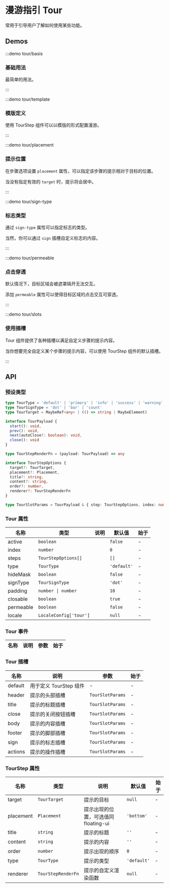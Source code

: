 # 漫游指引 Tour

常用于引导用户了解如何使用某些功能。

## Demos

:::demo tour/basis

### 基础用法

最简单的用法。

:::

:::demo tour/template

### 模版定义

使用 TourStep 组件可以以模版的形式配置漫游。

:::

:::demo tour/placement

### 提示位置

在步骤选项设置 `placement` 属性，可以指定该步骤的提示相对于目标的位置。

当没有指定有效的 `target` 时，提示将会居中。

:::

:::demo tour/sign-type

### 标志类型

通过 `sign-type` 属性可以指定标志的类型。

当然，你可以通过 `sign` 插槽自定义标志的内容。

:::

:::demo tour/permeable

### 点击穿透

默认情况下，目标区域会被遮罩隔开无法交互。

添加 `permeable` 属性可以使得目标区域的点击交互可穿透。

:::

:::demo tour/slots

### 使用插槽

Tour 组件提供了各种插槽以满足自定义步骤的提示内容。

当你想要完全自定义某个步骤的提示内容，可以使用 TourStep 组件的默认插槽。

:::

## API

### 预设类型

```ts
type TourType = 'default' | 'primary' | 'info' | 'success' | 'warning' | 'error'
type TourSignType = 'dot' | 'bar' | 'count'
type TourTarget = MaybeRef<any> | (() => string | MaybeElement)

interface TourPayload {
  start(): void,
  prev(): void,
  next(autoClose?: boolean): void,
  close(): void
}

type TourStepRenderFn = (payload: TourPayload) => any

interface TourStepOptions {
  target?: TourTarget,
  placement?: Placement,
  title?: string,
  content?: string,
  order?: number,
  renderer?: TourStepRenderFn
}

type TourSlotParams = TourPayload & { step: TourStepOptions, index: number }
```

### Tour 属性

| 名称      | 类型                   | 说明 | 默认值      | 始于 |
| --------- | ---------------------- | ---- | ----------- | ---- |
| active    | `boolean`              |      | `false`     | -    |
| index     | `number`               |      | `0`         | -    |
| steps     | `TourStepOptions[]`    |      | `[]`        | -    |
| type      | `TourType`             |      | `'default'` | -    |
| hideMask  | `boolean`              |      | `false`     | -    |
| signType  | `TourSignType`         |      | `'dot'`     | -    |
| padding   | `number \| number`     |      | `10`        | -    |
| closable  | `boolean`              |      | `true`      | -    |
| permeable | `boolean`              |      | `false`     | -    |
| locale    | `LocaleConfig['tour']` |      | `null`      | -    |

### Tour 事件

| 名称 | 说明 | 参数 | 始于 |
| ---- | ---- | ---- | ---- |

### Tour 插槽

| 名称    | 说明                   | 参数             | 始于 |
| ------- | ---------------------- | ---------------- | ---- |
| default | 用于定义 TourStep 组件 | -                | -    |
| header  | 提示的头部插槽         | `TourSlotParams` | -    |
| title   | 提示的标题插槽         | `TourSlotParams` | -    |
| close   | 提示的关闭按钮插槽     | `TourSlotParams` | -    |
| body    | 提示的内容插槽         | `TourSlotParams` | -    |
| footer  | 提示的脚部插槽         | `TourSlotParams` | -    |
| sign    | 提示的标志插槽         | `TourSlotParams` | -    |
| actions | 提示的操作插槽         | `TourSlotParams` | -    |

### TourStep 属性

| 名称      | 类型               | 说明                                 | 默认值      | 始于 |
| --------- | ------------------ | ------------------------------------ | ----------- | ---- |
| target    | `TourTarget`       | 提示的目标                           | `null`      | -    |
| placement | `Placement`        | 提示出现的位置，可选值同 floating-ui | `'bottom'`  | -    |
| title     | `string`           | 提示的标题                           | `''`        | -    |
| content   | `string`           | 提示的内容                           | `''`        | -    |
| order     | `number`           | 提示出现的顺序                       | `0`         | -    |
| type      | `TourType`         | 提示的类型                           | `'default'` | -    |
| renderer  | `TourStepRenderFn` | 提示的自定义渲染函数                 | `null`      | -    |
